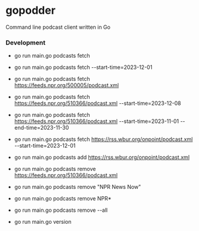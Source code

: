 # gopodder
Command line podcast client written in Go

### Development

* go run main.go podcasts fetch
* go run main.go podcasts fetch --start-time=2023-12-01
* go run main.go podcasts fetch https://feeds.npr.org/500005/podcast.xml
* go run main.go podcasts fetch https://feeds.npr.org/510366/podcast.xml --start-time=2023-12-08
* go run main.go podcasts fetch https://feeds.npr.org/510366/podcast.xml --start-time=2023-11-01 --end-time=2023-11-30

* go run main.go podcasts fetch https://rss.wbur.org/onpoint/podcast.xml --start-time=2023-12-01
* go run main.go podcasts add https://rss.wbur.org/onpoint/podcast.xml
* go run main.go podcasts remove https://feeds.npr.org/510366/podcast.xml
* go run main.go podcasts remove "NPR News Now"
* go run main.go podcasts remove NPR*
* go run main.go podcasts remove --all
* go run main.go version
